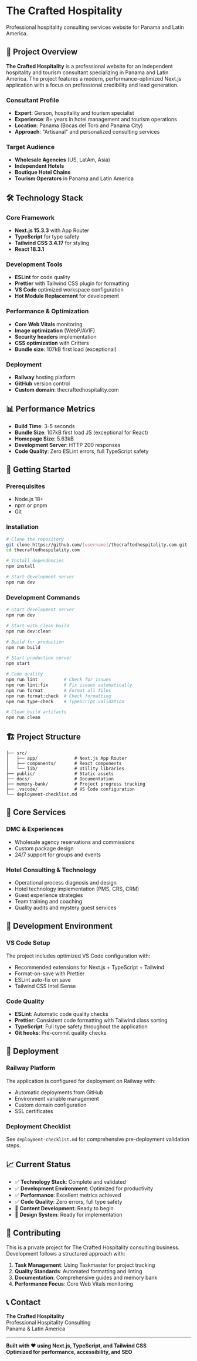 # The Crafted Hospitality

Professional hospitality consulting services website for Panama and Latin America.

## 🚀 Project Overview

**The Crafted Hospitality** is a professional website for an independent hospitality and tourism consultant specializing in Panama and Latin America. The project features a modern, performance-optimized Next.js application with a focus on professional credibility and lead generation.

### Consultant Profile
- **Expert**: Gerson, hospitality and tourism specialist
- **Experience**: 8+ years in hotel management and tourism operations
- **Location**: Panama (Bocas del Toro and Panama City)
- **Approach**: "Artisanal" and personalized consulting services

### Target Audience
- **Wholesale Agencies** (US, LatAm, Asia)
- **Independent Hotels**
- **Boutique Hotel Chains**
- **Tourism Operators** in Panama and Latin America

## 🛠 Technology Stack

### Core Framework
- **Next.js 15.3.3** with App Router
- **TypeScript** for type safety
- **Tailwind CSS 3.4.17** for styling
- **React 18.3.1**

### Development Tools
- **ESLint** for code quality
- **Prettier** with Tailwind CSS plugin for formatting
- **VS Code** optimized workspace configuration
- **Hot Module Replacement** for development

### Performance & Optimization
- **Core Web Vitals** monitoring
- **Image optimization** (WebP/AVIF)
- **Security headers** implementation
- **CSS optimization** with Critters
- **Bundle size**: 107kB first load (exceptional)

### Deployment
- **Railway** hosting platform
- **GitHub** version control
- **Custom domain**: thecraftedhospitality.com

## 📊 Performance Metrics

- **Build Time**: 3-5 seconds
- **Bundle Size**: 107kB first load JS (exceptional for React)
- **Homepage Size**: 5.63kB
- **Development Server**: HTTP 200 responses
- **Code Quality**: Zero ESLint errors, full TypeScript safety

## 🚦 Getting Started

### Prerequisites
- Node.js 18+ 
- npm or pnpm
- Git

### Installation

```bash
# Clone the repository
git clone https://github.com/[username]/thecraftedhospitality.com.git
cd thecraftedhospitality.com

# Install dependencies
npm install

# Start development server
npm run dev
```

### Development Commands

```bash
# Start development server
npm run dev

# Start with clean build
npm run dev:clean

# Build for production
npm run build

# Start production server
npm start

# Code quality
npm run lint          # Check for issues
npm run lint:fix      # Fix issues automatically
npm run format        # Format all files
npm run format:check  # Check formatting
npm run type-check    # TypeScript validation

# Clean build artifacts
npm run clean
```

## 🏗 Project Structure

```
├── src/
│   ├── app/              # Next.js App Router
│   ├── components/       # React components
│   └── lib/              # Utility libraries
├── public/               # Static assets
├── docs/                 # Documentation
├── memory-bank/          # Project progress tracking
├── .vscode/              # VS Code configuration
└── deployment-checklist.md
```

## 🎯 Core Services

### DMC & Experiences
- Wholesale agency reservations and commissions
- Custom package design
- 24/7 support for groups and events

### Hotel Consulting & Technology
- Operational process diagnosis and design
- Hotel technology implementation (PMS, CRS, CRM)
- Guest experience strategies
- Team training and coaching
- Quality audits and mystery guest services

## 🔧 Development Environment

### VS Code Setup
The project includes optimized VS Code configuration with:
- Recommended extensions for Next.js + TypeScript + Tailwind
- Format-on-save with Prettier
- ESLint auto-fix on save
- Tailwind CSS IntelliSense

### Code Quality
- **ESLint**: Automatic code quality checks
- **Prettier**: Consistent code formatting with Tailwind class sorting
- **TypeScript**: Full type safety throughout the application
- **Git hooks**: Pre-commit quality checks

## 🚀 Deployment

### Railway Platform
The application is configured for deployment on Railway with:
- Automatic deployments from GitHub
- Environment variable management
- Custom domain configuration
- SSL certificates

### Deployment Checklist
See `deployment-checklist.md` for comprehensive pre-deployment validation steps.

## 📈 Current Status

- ✅ **Technology Stack**: Complete and validated
- ✅ **Development Environment**: Optimized for productivity  
- ✅ **Performance**: Excellent metrics achieved
- ✅ **Code Quality**: Zero errors, full type safety
- 🚧 **Content Development**: Ready to begin
- 🚧 **Design System**: Ready for implementation

## 🤝 Contributing

This is a private project for The Crafted Hospitality consulting business. Development follows a structured approach with:

1. **Task Management**: Using Taskmaster for project tracking
2. **Quality Standards**: Automated formatting and linting
3. **Documentation**: Comprehensive guides and memory bank
4. **Performance Focus**: Core Web Vitals monitoring

## 📞 Contact

**The Crafted Hospitality**  
Professional Hospitality Consulting  
Panama & Latin America

---

**Built with ❤️ using Next.js, TypeScript, and Tailwind CSS**  
**Optimized for performance, accessibility, and SEO** 
